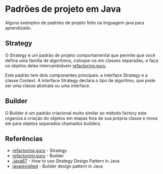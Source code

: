 # Padrões de projeto em Java

Alguns exemplos de padrões de projeto feito na linguagem java
para aprendizado.

## Strategy

O Strategy é um padrão de projeto comportamental que permite que você defina uma família de algoritmos, coloque-os em classes separadas, e faça os objetos deles intercambiáveis
[refactoring.guru](https://refactoring.guru/pt-br/design-patterns/strategy).

Este padrão tem dois componentes principais: a interface Strategy e a classe Context. A interface Strategy declara o tipo de algoritmo, que pode ser uma classe abstrata ou uma interface.

## Builder

O Builder é um padrão criacional muito similar ao método factory este organiza a criação
do objetos em etapas fora de sua própria classe e mova ele para objetos separados chamados builders. 

## Referências

- [refactoring.guru](https://refactoring.guru/pt-br/design-patterns/strategy) - Strategy
- [refactoring.guru](https://refactoring.guru/pt-br/design-patterns/builder) - Builder
- [Java67](https://www.java67.com/2014/12/strategy-pattern-in-java-with-example.html) - How to use Strategy Design Pattern in Java
- [javarevisited](https://javarevisited.blogspot.com/2020/05/top-10-educative-courses-for-programmers.html#axzz8IV7nH73K) - Builder design pattern in Java